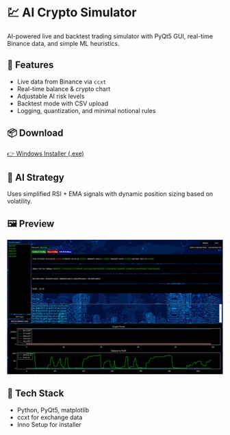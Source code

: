 # 💹 AI Crypto Simulator

AI-powered live and backtest trading simulator with PyQt5 GUI, real-time Binance data, and simple ML heuristics.

## 🚀 Features
- Live data from Binance via `ccxt`
- Real-time balance & crypto chart
- Adjustable AI risk levels
- Backtest mode with CSV upload
- Logging, quantization, and minimal notional rules

## 📦 Download
[👉 Windows Installer (.exe)](link.com)

## 🧠 AI Strategy
Uses simplified RSI + EMA signals with dynamic position sizing based on volatility.

## 🖼️ Preview
![Screenshot](ui/assets/screenshot.png)

## 🔧 Tech Stack
- Python, PyQt5, matplotlib
- ccxt for exchange data
- Inno Setup for installer
